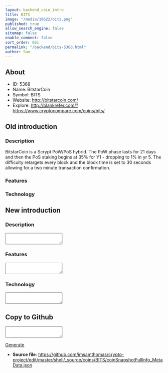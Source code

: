 ```yaml
---
layout: backend_coin_intro
title: BITS
image: "/media/19622/bits.png"
published: true
allow_search_engine: false
sitemap: false
enable_comment: false
sort_order: 661
permalink: "/backend/bits-5368.html"
author: Sam
---
```


## About

- ID: 5368
- Name: BitstarCoin
- Symbol: BITS
- Website: http://bitstarcoin.com/
- Explore: http://blankrefer.com/?https://www.cryptocompare.com/coins/bits/


## Old introduction

### Description

<p>BitstarCoin is a Scrypt PoW/PoS hybrid. The PoW phase lasts for 21 days and then the PoS staking begins at 35% for Y1 - dropping to 1% in yr 5. The difficulty retargets every block and the block time is set to 30 seconds allowing for a two minute transaction confirmation.</p>

### Features


### Technology




## New introduction


### Description
<textarea id="meta_description" name="description"></textarea>

### Features
<textarea id="meta_features" name="features"></textarea>

### Technology
<textarea id="meta_technology" name="technology"></textarea>


## Copy to Github

<textarea id="coinsnapshotfullinfo_metadata"></textarea>

<a href="#gen" onclick="generateMetaDatJson()">Generate</a>

- **Source file**: <a href="https://github.com/imsamthomas/crypto-project/edit/master/shell/_source/coins/BITS/coinSnapshotFullInfo_MetaData.json">https://github.com/imsamthomas/crypto-project/edit/master/shell/_source/coins/BITS/coinSnapshotFullInfo_MetaData.json</a>

